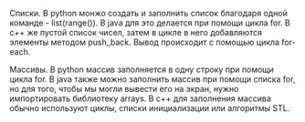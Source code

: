 Списки.
В python монжо создать и заполнить список благодаря одной команде - list(range()).
В java для это делается при помощи цикла for.
В c++ же пустой список чисел, затем в цикле в него добавляются элементы методом push_back. Вывод происходит с помощью цикла for-each.

Массивы.
В python массив заполняется в одну строку при помощи цикла for.
В java также можно заполнить массив при помощи списка for, но для того, чтобы мы могли вывести его на экран, нужно импортировать библиотеку arrays.
В c++ для заполнения массива обычно используют циклы, списки инициализации или алгоритмы STL.
